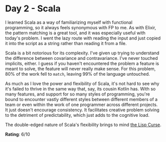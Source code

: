 # Day 2 - Scala
I learned Scala as a way of familiarizing myself with functional programming, so it always feels synonymous with FP to me. As with Elixir, the pattern matching is a great tool, and it was especially useful with today's problem. I went the lazy route with reading the input and just copied it into the script as a string rather than reading it from a file.

Scala is a bit notorious for its complexity. I've given up trying to understand the difference between covariance and contravariance. I've never touched implicits, either. I guess if you haven't encountered the problem a feature is meant to solve, the feature will never really make sense. For this problem, 80% of the work fell to `match`, leaving 99% of the language untouched.

As much as I love the power and flexibility of Scala, it's not hard to see why it's failed to thrive in the same way that, say, its cousin Kotlin has. With so many features, and support for so many styles of programming, you're bound to encounter vastly different styles between different members of a team or even within the work of one programmer across different projects. It just doesn't encourage consistency. It facilitates creative problem solving to the detriment of predictability, which just adds to the cognitive load. 

The double-edged nature of Scala's flexibility brings to mind [the Lisp Curse](http://www.winestockwebdesign.com/Essays/Lisp_Curse.html).


**Rating**: 6/10